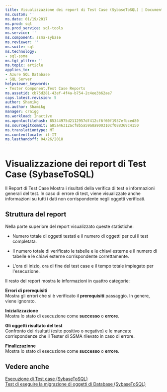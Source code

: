 ```yaml
---
title: Visualizzazione dei report di Test Case (SybaseToSQL) | Documenti Microsoft
ms.custom: ''
ms.date: 01/19/2017
ms.prod: sql
ms.prod_service: sql-tools
ms.service: ''
ms.component: ssma-sybase
ms.reviewer: ''
ms.suite: sql
ms.technology:
- sql-ssma
ms.tgt_pltfrm: ''
ms.topic: article
applies_to:
- Azure SQL Database
- SQL Server
helpviewer_keywords:
- Tester Component,Test Case Reports
ms.assetid: cb75d281-43ef-4f4a-b754-2c4ee3b62ae7
caps.latest.revision: 5
author: Shamikg
ms.author: Shamikg
manager: craigg
ms.workload: Inactive
ms.openlocfilehash: 85344975d2112957df412cf6f60f1937efbced80
ms.sourcegitcommit: a85a46312acf8b5a59a8a900310cf088369c4150
ms.translationtype: MT
ms.contentlocale: it-IT
ms.lasthandoff: 04/26/2018
---
```

# <a name="viewing-test-case-reports-sybasetosql"></a>Visualizzazione dei report di Test Case (SybaseToSQL)
Il Report di Test Case Mostra i risultati della verifica di test e informazioni generali del test. In caso di errore di test, viene visualizzate anche informazioni su tutti i dati non corrispondente negli oggetti verificati.  
  
## <a name="report-structure"></a>Struttura del report  
Nella parte superiore del report visualizzato queste statistiche:  
  
-   Numero totale di oggetti testati e il numero di oggetti per cui il test completata.  
  
-   Il numero totale di verificato le tabelle e le chiavi esterne e il numero di tabelle e le chiavi esterne corrispondente correttamente.  
  
-   L'ora di inizio, ora di fine del test case e il tempo totale impiegato per l'esecuzione.  
  
Il resto del report mostra le informazioni in quattro categorie:  
  
**Errori di prerequisiti**  
Mostra gli errori che si è verificato il **prerequisiti** passaggio. In genere, viene ignorato.  
  
**Inizializzazione**  
Mostra lo stato di esecuzione come **successo** o **errore**.  
  
**Gli oggetti risultato del test**  
Confronto dei risultati (esito positivo o negativo) e le mancate corrispondenze che il Tester di SSMA rilevato in caso di errore.  
  
**Finalizzazione**  
Mostra lo stato di esecuzione come **successo** o **errore**.  
  
## <a name="see-also"></a>Vedere anche  
[Esecuzione di Test case &#40;SybaseToSQL&#41;](../../ssma/sybase/running-test-cases-sybasetosql.md)  
[Test di eseguire la migrazione di oggetti di Database &#40;SybaseToSQL&#41;](../../ssma/sybase/testing-migrated-database-objects-sybasetosql.md)  
  
